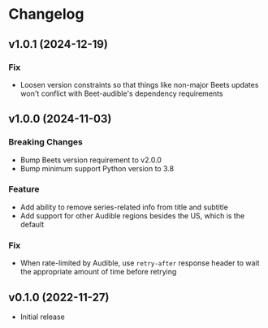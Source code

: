 # Changelog

<!--next-version-placeholder-->

## v1.0.1 (2024-12-19)

### Fix

- Loosen version constraints so that things like non-major Beets updates won't conflict with Beet-audible's dependency requirements

## v1.0.0 (2024-11-03)

### Breaking Changes

- Bump Beets version requirement to v2.0.0
- Bump minimum support Python version to 3.8

### Feature

- Add ability to remove series-related info from title and subtitle
- Add support for other Audible regions besides the US, which is the default

### Fix

- When rate-limited by Audible, use `retry-after` response header to wait the appropriate amount of time before retrying

## v0.1.0 (2022-11-27)

- Initial release
